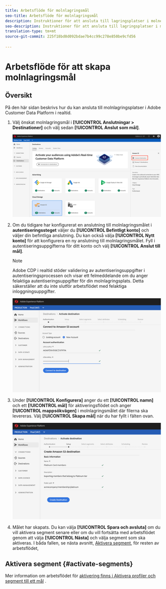 ```yaml
---
title: Arbetsflöde för molnlagringsmål
seo-title: Arbetsflöde för molnlagringsmål
description: Instruktioner för att ansluta till lagringsplatser i molnet
seo-description: Instruktioner för att ansluta till lagringsplatser i molnet
translation-type: tm+mt
source-git-commit: 225f18bd0d092bdae7b4cc99c278e850be9cfd56

---
```



# Arbetsflöde för att skapa molnlagringsmål

## Översikt

På den här sidan beskrivs hur du kan ansluta till molnlagringsplatser i Adobe Customer Data Platform i realtid.

1. Välj önskat molnlagringsmål i **[!UICONTROL Anslutningar > Destinationer]** och välj sedan **[!UICONTROL Anslut som mål]**.

   ![Anslut till molnlagringsmålet](/help/rtcdp/destinations/assets/connect-cloud-destination.png)

2. Om du tidigare har konfigurerat en anslutning till molnlagringsmålet i **autentiseringssteget** väljer du **[!UICONTROL Befintligt konto]** och väljer din befintliga anslutning. Du kan också välja **[!UICONTROL Nytt konto]** för att konfigurera en ny anslutning till molnlagringsmålet. Fyll i autentiseringsuppgifterna för ditt konto och välj **[!UICONTROL Anslut till mål]**.

   >[!NOTE]
   >
   >Adobe CDP i realtid stöder validering av autentiseringsuppgifter i autentiseringsprocessen och visar ett felmeddelande om du anger felaktiga autentiseringsuppgifter för din molnlagringsplats. Detta säkerställer att du inte slutför arbetsflödet med felaktiga inloggningsuppgifter.

   ![Anslut till molnlagringsmålet - autentiseringssteg](/help/rtcdp/destinations/assets/cloud-destinations-authentication-step.png)

3. Under **[!UICONTROL Konfigurera]** anger du ett **[!UICONTROL namn]** och ett **[!UICONTROL mål]** för aktiveringsflödet och anger **[!UICONTROL mappsökvägen]** i molnlagringsmålet där filerna ska levereras. Välj **[!UICONTROL Skapa mål]** när du har fyllt i fälten ovan.

   ![Anslut till molnlagringsmålet - autentiseringssteg](/help/rtcdp/destinations/assets/cloud-destinations-setup-step.png)

4. Målet har skapats. Du kan välja **[!UICONTROL Spara och avsluta]** om du vill aktivera segment senare eller om du vill fortsätta med arbetsflödet genom att välja **[!UICONTROL Nästa]** och välja segment som ska aktiveras. I båda fallen, se nästa avsnitt, [Aktivera segment](#activate-segments), för resten av arbetsflödet,

## Aktivera segment {#activate-segments}

Mer information om arbetsflödet för [aktivering finns i Aktivera profiler och segment till ett mål](/help/rtcdp/destinations/activate-destinations.md) .